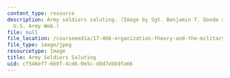```yaml
---
content_type: resource
description: Army soldiers saluting. (Image by Sgt. Benjamin T. Donde and taken from;
  U.S. Army Web.)
file: null
file_location: /coursemedia/17-466-organization-theory-and-the-military-spring-2003/cf546ef7669f4cd60e5cd8d7ebb9fa66_17-466s03.jpg
file_type: image/jpeg
resourcetype: Image
title: Army Soldiers Saluting
uid: cf546ef7-669f-4cd6-0e5c-d8d7ebb9fa66
---
```

